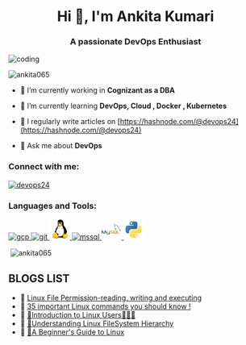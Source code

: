 <h1 align="center">Hi 👋, I'm Ankita Kumari</h1>
<h3 align="center">A passionate DevOps Enthusiast</h3>
<img align="align" width=400 alt="coding" src"https://www.bing.com/images/search?view=detailV2&ccid=wNGxHlTC&id=1AF5B4627E83A6D1903CFEC25FCB55EE8CAC7D04&thid=OIP.wNGxHlTCsH9zU90WDouoDQHaFj&mediaurl=https%3a%2f%2fimages.squarespace-cdn.com%2fcontent%2fv1%2f5769fc401b631bab1addb2ab%2f1541580611624-TE64QGKRJG8SWAIUS7NS%2fcoding-freak.gif&exph=600&expw=800&q=coding+image+devops+gifs+for+banner&simid=608037180556519959&FORM=IRPRST&ck=88E93EE9E551F3611CC6EADFA0CEB852&selectedIndex=18&ajaxhist=0&ajaxserp=0">
<p align="left"> <img src="https://komarev.com/ghpvc/?username=ankita065&label=Profile%20views&color=0e75b6&style=flat" alt="ankita065" /> </p>

- 🔭 I’m currently working in **Cognizant as a DBA**

- 🌱 I’m currently learning **DevOps, Cloud , Docker , Kubernetes**

- 📝 I regularly write articles on [https://hashnode.com/@devops24](https://hashnode.com/@devops24)

- 💬 Ask me about **DevOps**

<h3 align="left">Connect with me:</h3>
<p align="left">
<a href="https://hashnode.com/devops24" target="blank"><img align="center" src="https://raw.githubusercontent.com/rahuldkjain/github-profile-readme-generator/master/src/images/icons/Social/hashnode.svg" alt="devops24" height="30" width="40" /></a>
</p>

<h3 align="left">Languages and Tools:</h3>
<p align="left"> <a href="https://cloud.google.com" target="_blank" rel="noreferrer"> <img src="https://www.vectorlogo.zone/logos/google_cloud/google_cloud-icon.svg" alt="gcp" width="40" height="40"/> </a> <a href="https://git-scm.com/" target="_blank" rel="noreferrer"> <img src="https://www.vectorlogo.zone/logos/git-scm/git-scm-icon.svg" alt="git" width="40" height="40"/> </a> <a href="https://www.linux.org/" target="_blank" rel="noreferrer"> <img src="https://raw.githubusercontent.com/devicons/devicon/master/icons/linux/linux-original.svg" alt="linux" width="40" height="40"/> </a> <a href="https://www.microsoft.com/en-us/sql-server" target="_blank" rel="noreferrer"> <img src="https://www.svgrepo.com/show/303229/microsoft-sql-server-logo.svg" alt="mssql" width="40" height="40"/> </a> <a href="https://www.mysql.com/" target="_blank" rel="noreferrer"> <img src="https://raw.githubusercontent.com/devicons/devicon/master/icons/mysql/mysql-original-wordmark.svg" alt="mysql" width="40" height="40"/> </a> <a href="https://www.python.org" target="_blank" rel="noreferrer"> <img src="https://raw.githubusercontent.com/devicons/devicon/master/icons/python/python-original.svg" alt="python" width="40" height="40"/> </a> </p>

<p>&nbsp;<img align="center" src="https://github-readme-stats.vercel.app/api?username=ankita065&show_icons=true&locale=en" alt="ankita065" /></p>


## BLOGS LIST
<!-- BLOGPOSTS:START -->
 - 🚀 [Linux File Permission-reading, writing and executing](https://devops24.hashnode.dev/linux-file-permission-reading-writing-and-executing)
 - 🚀 [35 important Linux commands you should know !](https://devops24.hashnode.dev/35-important-linux-commands-you-should-know)
 - 🚀 [🎯Introduction to Linux Users🐧🐧🐧](https://devops24.hashnode.dev/introduction-to-linux-users)
 - 🚀 [🎯Understanding Linux FileSystem Hierarchy](https://devops24.hashnode.dev/understanding-linux-filesystem-hierarchy)
 - 🚀 [📌A Beginner&#39;s Guide to Linux](https://devops24.hashnode.dev/a-beginners-guide-to-linux)<!-- BLOGPOSTS:END -->
